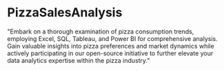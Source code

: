# PizzaSalesAnalysis
"Embark on a thorough examination of pizza consumption trends, employing Excel, SQL, Tableau, and Power BI for comprehensive analysis. Gain valuable insights into pizza preferences and market dynamics while actively participating in our open-source initiative to further elevate your data analytics expertise within the pizza industry."
